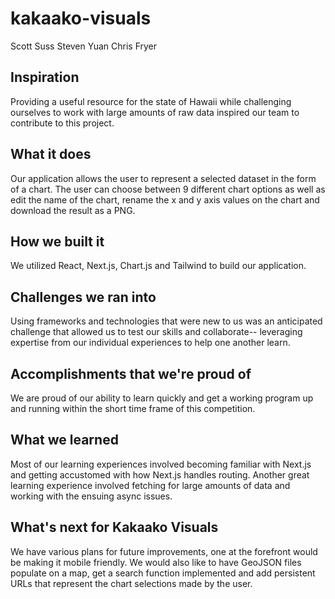 # kakaako-visuals

Scott Suss
Steven Yuan
Chris Fryer

## Inspiration

Providing a useful resource for the state of Hawaii while challenging ourselves to work with large amounts of raw data inspired our team to contribute to this project.

## What it does

Our application allows the user to represent a selected dataset in the form of a chart. The user can choose between 9 different chart options as well as edit the name of the chart, rename the x and y axis values on the chart and download the result as a PNG.

## How we built it

We utilized React, Next.js, Chart.js and Tailwind to build our application.

## Challenges we ran into

Using frameworks and technologies that were new to us was an anticipated challenge that allowed us to test our skills and collaborate-- leveraging expertise from our individual experiences to help one another learn.

## Accomplishments that we're proud of

We are proud of our ability to learn quickly and get a working program up and running within the short time frame of this competition.

## What we learned

Most of our learning experiences involved becoming familiar with Next.js and getting accustomed with how Next.js handles routing. Another great learning experience involved fetching for large amounts of data and working with the ensuing async issues.

## What's next for Kakaako Visuals

We have various plans for future improvements, one at the forefront would be making it mobile friendly. We would also like to have GeoJSON files populate on a map, get a search function implemented and add persistent URLs that represent the chart selections made by the user.
